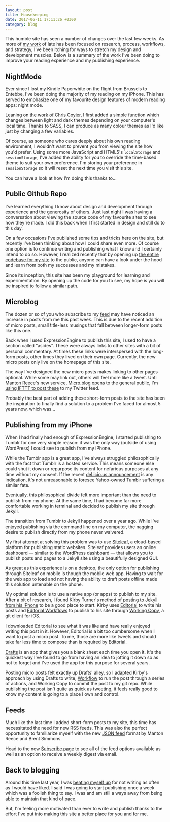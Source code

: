 ```yaml
---
layout: post
title: Housekeeping
date: 2017-06-11 17:11:26 +0300
category: blog
---
```


This humble site has seen a number of changes over the last few weeks. As more of [my work][mw] of late has been focused on research, process, workflows, and strategy, I've been itching for ways to stretch my design and development muscles. Below is a summary of the work I've been doing to improve your reading experience and my publishing experience.

## NightMode

Ever since I lost my Kindle Paperwhite on the flight from Brussels to Entebbe, I've been doing the majority of my reading on my iPhone. This has served to emphasize one of my favourite design features of modern reading apps: night mode.

Leaning on [the work of Chris Coyier][cc], I first added a simple function which changes between light and dark themes depending on your computer's local time. Thanks to SASS, I can produce as many colour themes as I'd like just by changing a few variables.

Of course, as someone who cares deeply about his own reading environment, I wouldn't want to prevent you from viewing the site how you'd prefer. Using some more JavaScript and HTML5's `localStorage` and `sessionStorage`, I've added the ability for you to override the time-based theme to suit your own preference. I'm storing your preference in `sessionStorage` so it will reset the next time you visit this site.

You can have a look at how I'm doing this thanks to…

## Public Github Repo

I've learned everything I know about design and development through experience and the generosity of others. Just last night I was having a conversation about viewing the source code of my favourite sites to see how they're made. I did this back when I first started in design and still do to this day.

On a few occasions I've published some tips and tricks here on the site, but recently I've been thinking about how I could share even more. Of course one option is to continue writing and publishing what I know and I certainly intend to do so. However, I realized recently that by opening up [the entire codebase for my site][gb] to the public, anyone can have a look under the hood and learn from both my successes and my mistakes.

Since its inception, this site has been my playground for learning and experimentation. By opening up the code for you to see, my hope is you will be inspired to follow a similar path.

## Microblog

The dozen or so of you who subscribe to my [feed][sub] may have noticed an increase in posts from me this past week. This is due to the recent addition of micro posts, small title-less musings that fall between longer-form posts like this one.

Back when I used ExpressionEngine to publish this site, I used to have a section called “asides”. These were always links to other sites with a bit of personal commentary. At times these links were interspersed with the long-form posts, other times they lived on their own page. Currently, the new micro posts only live on the homepage of this site.

The way I've designed the new micro posts makes linking to other pages optional. While some may link out, others will feel more like a tweet. Unti Manton Reece's new service, [Micro.blog][mb] opens to the general public, I'm [using IFTTT to post these][if] to my Twitter feed.

Probably the best part of adding these short-form posts to the site has been the inspiration to finally find a solution to a problem I've faced for almost 5 years now, which was…

## Publishing from my iPhone

When I had finally had enough of ExpressionEngine, I started publishing to Tumblr for one very simple reason: it was the only way (outside of using WordPress) I could see to publish from my iPhone.

While the Tumblr app is a great app, I've always struggled philosophically with the fact that Tumblr is a hosted service. This means someone else could shut it down or repurpose its content for nefarious purposes at any time without my consent. If the recent [del.icio.us announcement][da] is any indication, it's not unreasonable to foresee Yahoo-owned Tumblr suffering a similar fate.

Eventually, this philosophical divide felt more important than the need to publish from my phone. At the same time, I had become far more comfortable working in terminal and decided to publish my site through Jekyll.

The transition from Tumblr to Jekyll happened over a year ago. While I've enjoyed publishing via the command line on my computer, the nagging desire to publish directly from my phone never waivered.

My first attempt at solving this problem was to use [Siteleaf][sl], a cloud-based platform for publishing static websites. Siteleaf provides users an online dashboard — similar to the WordPress dashboard — that allows you to publish posts and pages to a Jekyll site using a beautifully designed GUI.

As great as this experience is on a desktop, the only option for publishing through Siteleaf on mobile is though the mobile web app. Having to wait for the web app to load and not having the ability to draft posts offline made this solution untenable on the phone.

My optimal solution is to use a native app (or apps) to publish to my site. After a bit of research, I found Kirby Turner's method of [posting to Jekyll from his iPhone][kt] to be a good place to start. Kirby uses [Editorial][ed] to write his posts and [Editorial Workflows][ew] to publish to his site through [Working Copy][wc], a git client for iOS.

I downloaded Editorial to see what it was like and have really enjoyed writing this post in it. However, Editorial is a bit too cumbersome when I want to post a micro post. To me, those are more like tweets and should take far less time to compose than is required by Editorial.

[Drafts][dr] is an app that gives you a blank sheet each time you open it. It's the quickest way I've found to go from having an idea to jotting it down so as not to forget and I've used the app for this purpose for several years.

Posting micro posts felt exactly up Drafts' alley, so I adapted Kirby's approach by using Drafts to write, [Workflow][wf] to run the post through a series of actions, and Working Copy to commit the post to my git repo. While publishing the post isn't quite as quick as tweeting, it feels really good to know my content is going to a place I own and control.

## Feeds

Much like the last time I added short-form posts to my site, this time has necessitated the need for new RSS feeds. This was also the perfect opportunity to familiarize myself with the new [JSON feed][jsf] format by Manton Reece and Brent Simmons.

Head to the new [Subscribe page][sub] to see all of the feed options available as well as an option to receive a weekly digest via email.

## Back to blogging

Around this time last year, I was [beating myself up][bmu] for not writing as often as I would have liked. I said I was going to start publishing once a week which was a foolish thing to say. I was and am still a ways away from being able to maintain that kind of pace.

But, I'm feeling more motivated than ever to write and publish thanks to the effort I've put into making this site a better place for you and for me.

[mw]: http://patdryburgh.com/blog/designing-in-uganda/
[cc]: https://css-tricks.com/snippets/javascript/different-stylesheet-pending-the-time-of-day/
[gb]: https://github.com/patdryburgh/patdryburgh.com
[mb]: http://micro.blog
[da]: https://blog.pinboard.in/2017/06/pinboard_acquires_delicious/
[sl]: http://siteleaf.com
[kt]: https://www.thecave.com/2017/04/21/how-i-post-to-my-jekyll-site-using-my-iphone/
[sub]: http://patdryburgh.com/subscribe
[if]: http://patdryburgh.com/blog/tweeting-micro-posts/
[ed]: http://omz-software.com/editorial/
[ew]: http://www.editorial-workflows.com/
[wc]: https://workingcopyapp.com/
[dr]: http://agiletortoise.com/drafts/
[wf]: https://workflow.is/
[jsf]: https://jsonfeed.org
[bmu]: http://patdryburgh.com/blog/just-write-and-publish/

